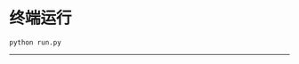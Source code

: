 # 终端运行

```shell
python run.py
```
******************************************************************************************************************************